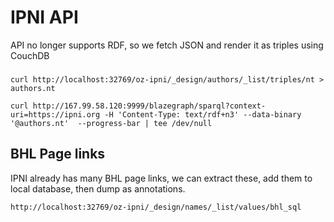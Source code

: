 # IPNI API

API no longer supports RDF, so we fetch JSON and render it as triples using CouchDB

###

```
curl http://localhost:32769/oz-ipni/_design/authors/_list/triples/nt > authors.nt
```

```
curl http://167.99.58.120:9999/blazegraph/sparql?context-uri=https://ipni.org -H 'Content-Type: text/rdf+n3' --data-binary '@authors.nt'  --progress-bar | tee /dev/null
```

## BHL Page links

IPNI already has many BHL page links, we can extract these, add them to local database, then dump as annotations.

```
http://localhost:32769/oz-ipni/_design/names/_list/values/bhl_sql
```
